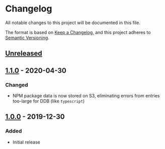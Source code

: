 # Changelog

All notable changes to this project will be documented in this file.

The format is based on [Keep a Changelog](https://keepachangelog.com/en/1.0.0/),
and this project adheres to [Semantic Versioning](https://semver.org/spec/v2.0.0.html).

## [Unreleased]

## [1.1.0] - 2020-04-30

### Changed

- NPM package data is now stored on S3, eliminating errors from entries too-large for DDB (like `typescript`)

## [1.0.0] - 2019-12-30

### Added

- Initial release

[Unreleased]: https://github.com/troyready/serverless-artifact-cacher/compare/v1.1.0...HEAD
[1.1.0]: https://github.com/troyready/serverless-artifact-cacher/compare/v1.0.0...v1.1.0
[1.0.0]: https://github.com/troyready/serverless-artifact-cacher/releases/tag/v1.0.0
